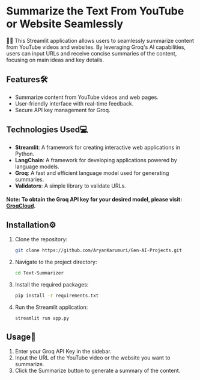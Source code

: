 # Summarize the Text From YouTube or Website Seamlessly

📄✨ This Streamlit application allows users to seamlessly summarize content from YouTube videos and websites. By leveraging Groq's AI capabilities, users can input URLs and receive concise summaries of the content, focusing on main ideas and key details.

## Features🛠️

- Summarize content from YouTube videos and web pages.
- User-friendly interface with real-time feedback.
- Secure API key management for Groq.

## Technologies Used💻

- **Streamlit**: A framework for creating interactive web applications in Python.
- **LangChain**: A framework for developing applications powered by language models.
- **Groq**: A fast and efficient language model used for generating summaries.
- **Validators**: A simple library to validate URLs.

#### Note: To obtain the Groq API key for your desired model, please visit: [GroqCloud](https://console.groq.com/login). 

## Installation⚙️

1. Clone the repository:

   ```bash
   git clone https://github.com/AryanKarumuri/Gen-AI-Projects.git

2. Navigate to the project directory:

   ```bash
   cd Text-Summarizer

3. Install the required packages:

   ```bash
   pip install -r requirements.txt

5. Run the Streamlit application:

   ```bash
   streamlit run app.py

## Usage📝

1. Enter your Groq API Key in the sidebar.
2. Input the URL of the YouTube video or the website you want to summarize.
3. Click the Summarize button to generate a summary of the content.
